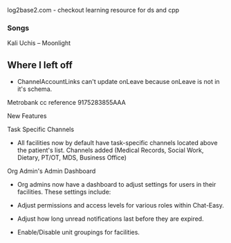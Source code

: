 log2base2.com - checkout learning resource for ds and cpp


### Songs
Kali Uchis – Moonlight 


## Where I left off
- ChannelAccountLinks can't update onLeave because onLeave is not in it's schema.

Metrobank cc reference
9175283855AAA


New Features

Task Specific Channels

- All facilities now by default have task-specific channels located above the patient's list. Channels added (Medical Records, Social Work, Dietary, PT/OT, MDS, Business Office)
    

Org Admin's Admin Dashboard

- Org admins now have a dashboard to adjust settings for users in their facilities. These settings include:
    
- Adjust permissions and access levels for various roles within Chat-Easy.
    
- Adjust how long unread notifications last before they are expired.
    
- Enable/Disable unit groupings for facilities.

